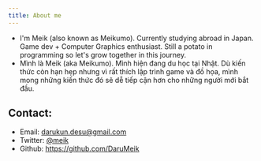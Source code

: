 ```yaml
---
title: About me
---
```


- I'm Meik (also known as Meikumo). Currently studying abroad in Japan. Game dev + Computer Graphics enthusiast. Still a potato in programming so let's grow together in this journey.
- Mình là Meik (aka Meikumo). Mình hiện đang du học tại Nhật. Dù kiến thức còn hạn hẹp nhưng vì rất thích lập trình game và đồ họa, mình mong những kiến thức đó sẽ dễ tiếp cận hơn cho những người mới bắt đầu.

## Contact:
- Email: darukun.desu@gmail.com
- Twitter: [@meik](https://x.com/mei_kumo)
- Github: https://github.com/DaruMeik
